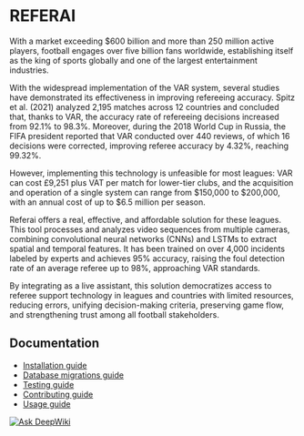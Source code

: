 # REFERAI
With a market exceeding $600 billion and more than 250 million active players, football engages over five billion fans worldwide, establishing itself as the king of sports globally and one of the largest entertainment industries.

With the widespread implementation of the VAR system, several studies have demonstrated its effectiveness in improving refereeing accuracy. Spitz et al. (2021) analyzed 2,195 matches across 12 countries and concluded that, thanks to VAR, the accuracy rate of refereeing decisions increased from 92.1% to 98.3%. Moreover, during the 2018 World Cup in Russia, the FIFA president reported that VAR conducted over 440 reviews, of which 16 decisions were corrected, improving referee accuracy by 4.32%, reaching 99.32%.

However, implementing this technology is unfeasible for most leagues: VAR can cost £9,251 plus VAT per match for lower-tier clubs, and the acquisition and operation of a single system can range from $150,000 to $200,000, with an annual cost of up to $6.5 million per season.

Referai offers a real, effective, and affordable solution for these leagues. This tool processes and analyzes video sequences from multiple cameras, combining convolutional neural networks (CNNs) and LSTMs to extract spatial and temporal features. It has been trained on over 4,000 incidents labeled by experts and achieves 95% accuracy, raising the foul detection rate of an average referee up to 98%, approaching VAR standards.

By integrating as a live assistant, this solution democratizes access to referee support technology in leagues and countries with limited resources, reducing errors, unifying decision-making criteria, preserving game flow, and strengthening trust among all football stakeholders.

## Documentation

- [Installation guide](./docs/INSTALLATION.md)
- [Database migrations guide](./docs/DATABASE_MIGRATION.md)
- [Testing guide](./docs/TESTING.md)
- [Contributing guide](CONTRIBUTING.md)
- [Usage guide](./docs/USAGE.md)

[![Ask DeepWiki](https://deepwiki.com/badge.svg)](https://deepwiki.com/RefereeAI/referai)
